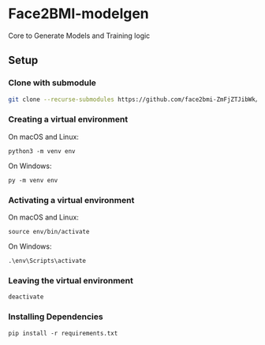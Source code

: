 # Face2BMI-modelgen
Core to Generate Models and Training logic



## Setup

### Clone with submodule

```sh
git clone --recurse-submodules https://github.com/face2bmi-ZmFjZTJibWk/Face2BMI-modelgen
```

### Creating a virtual environment

On macOS and Linux:

`python3 -m venv env`

On Windows:

`py -m venv env`

### Activating a virtual environment

On macOS and Linux:

`source env/bin/activate`

On Windows:

`.\env\Scripts\activate`

### Leaving the virtual environment

`deactivate`

### Installing Dependencies

`pip install -r requirements.txt`
